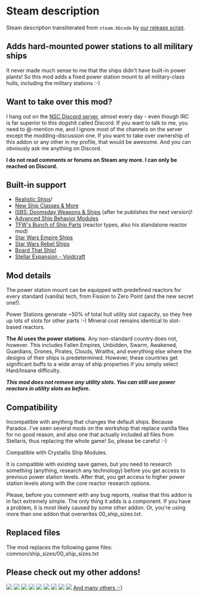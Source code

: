 # Steam description

[//]: # (start)
Steam description transliterated from `steam.bbcode` by [our release script](https://raw.githubusercontent.com/stellaris-mods/scripts/master/stlrel).

## **Adds hard\-mounted power stations to all military ships**
It never made much sense to me that the ships didn't have built\-in power plants\!
So this mod adds a fixed power station mount to all military\-class hulls, including the military stations :\-)

## Want to take over this mod?
I hang out on the [NSC Discord server](https://discord\.gg/K9jUfws%20), almost every day \- even though IRC is far superior to this dogshit called Discord\. If you want to talk to me, you need to @\-mention me, and I ignore most of the channels on the server except the modding\-discussion one\.
If you want to take over ownership of this addon or any other in my profile, that would be awesome\. And you can obviously ask me anything on Discord\.

**I do not read comments or forums on Steam any more\. I can only be reached on Discord\.**

## Built\-in support

* [Realistic Ships](https://steamcommunity\.com/sharedfiles/filedetails/?id=725596168)\!
* [New Ship Classes & More](https://steamcommunity\.com/sharedfiles/filedetails/?id=683230077)
* [ISBS: Doomsday Weapons & Ships](https://steamcommunity\.com/sharedfiles/filedetails/?id=720237457) (after he publishes the next version)\!
* [Advanced Ship Behavior Modules](https://steamcommunity\.com/sharedfiles/filedetails/?id=790455347)
* [TFW's Bunch of Ship Parts](https://steamcommunity\.com/sharedfiles/filedetails/?id=702164152) (reactor types, also his standalone reactor mod)
* [Star Wars Empire Ships](https://steamcommunity\.com/sharedfiles/filedetails/?id=741930256)
* [Star Wars Rebel Ships](https://steamcommunity\.com/sharedfiles/filedetails/?id=796529957)
* [Board That Ship\!](https://steamcommunity\.com/sharedfiles/filedetails/?id=786691625)
* [Stellar Expansion \- Voidcraft](https://steamcommunity\.com/sharedfiles/filedetails/?id=787237693)



## Mod details
The power station mount can be equipped with predefined reactors for every standard (vanilla) tech, from Fission to Zero Point (and the new secret one\!)\.

Power Stations generate ~50% of total hull utility slot capacity, so they free up lots of slots for other parts :\-)
Mineral cost remains identical to slot\-based reactors\.

**The AI uses the power stations\.**
Any non\-standard country does not, however\. This includes Fallen Empires, Unbidden, Swarm, Awakened, Guardians, Drones, Pirates, Clouds, Wraiths, and everything else where the designs of their ships is predetermined\.
However, these countries get significant buffs to a wide array of ship properties if you simply select Hard/Insane difficulty\.

**_This mod does not remove any utility slots\. You can still use power reactors in utility slots as before\._**

## Compatibility
Incompatible with anything that changes the default ships\. Because Paradox\.
I've seen several mods on the workshop that replace vanilla files for no good reason, and also one that actually included all files from Stellaris, thus replacing the whole game\! So, please be careful :\-)

Compatible with Crystallis Ship Modules\.

It is compatible with existing save games, but you need to research something (anything, research any technology) before you get access to previous power station levels\.
After that, you get access to higher power station levels along with the core reactor research options\.

Please, before you comment with any bug reports, realise that this addon is in fact extremely simple\. The only thing it adds is a component\.
If you have a problem, it is most likely caused by some other addon\.
Or, you're using more than one addon that overwrites 00\_ship\_sizes\.txt\.

## Replaced files
The mod replaces the following game files:
common/ship\_sizes/00\_ship\_sizes\.txt

## Please check out my other addons\!
[![](http://i\.imgur\.com/XLkY9rP\.png)](http://steamcommunity\.com/sharedfiles/filedetails/?id=786514324) [![](http://i\.imgur\.com/HB3mzUd\.png)](http://steamcommunity\.com/sharedfiles/filedetails/?id=790840932)
[![](http://i\.imgur\.com/QbwKam7\.png)](http://steamcommunity\.com/sharedfiles/filedetails/?id=787280885) [![](http://i\.imgur\.com/Qowgmu2\.png)](http://steamcommunity\.com/sharedfiles/filedetails/?id=785719197)
[![](http://i\.imgur\.com/557d0qz\.png)](http://steamcommunity\.com/sharedfiles/filedetails/?id=776095610) [![](http://i\.imgur\.com/c85HK9A\.png)](http://steamcommunity\.com/sharedfiles/filedetails/?id=785582857)
[![](http://i\.imgur\.com/hGJdX51\.png)](http://steamcommunity\.com/sharedfiles/filedetails/?id=779729987) [![](http://i\.imgur\.com/HmbP3Gd\.png)](http://steamcommunity\.com/sharedfiles/filedetails/?id=796214744)
[![](http://i\.imgur\.com/IVM6B6g\.png)](http://steamcommunity\.com/sharedfiles/filedetails/?id=799159083)
[And many others :\-)](http://steamcommunity\.com/workshop/filedetails/?id=779739023)


[//]: # (stop)
